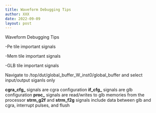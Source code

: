 ```yaml
---
title: Waveform Debugging Tips
author: XXX
date: 2022-09-09
layout: post
---
```


Waveform Debugging Tips

-Pe tile important signals

-Mem tile important signals

-GLB tile important signals

Navigate to /top/dut/global_buffer_W_inst0/global_buffer and select input/output siganls only

**cgra_cfg_** signals are cgra configuration
**if_cfg_** signals are glb configuration 
**proc_** signals are read/writes to glb memories from the processor
**strm_g2f** and **strm_f2g** signals include data between glb and cgra, interrupt pulses, and flush
